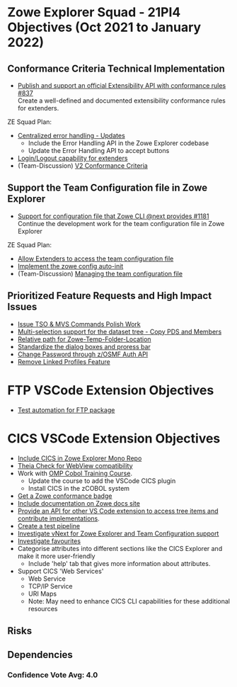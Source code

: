 # Zowe Explorer Squad - 21PI4 Objectives (Oct 2021 to January 2022)


## Conformance Criteria Technical Implementation

* [Publish and support an official Extensibility API with conformance rules #837](https://github.com/zowe/vscode-extension-for-zowe/issues/837)  
Create a well-defined and documented extensibility conformance rules for extenders.

ZE Squad Plan:  
- [Centralized error handling - Updates](https://github.com/zowe/vscode-extension-for-zowe/issues/388)
  - Include the Error Handling API in the Zowe Explorer codebase
  - Update the Error Handling API to accept buttons
- [Login/Logout capability for extenders](#)
- (Team-Discussion) [V2 Conformance Criteria ](https://github.com/zowe/vscode-extension-for-zowe/discussions/1534)

  
## Support the Team Configuration file in Zowe Explorer

* [Support for configuration file that Zowe CLI @next provides #1181](https://github.com/zowe/vscode-extension-for-zowe/issues/1181)  
Continue the development work for the team configuration file in Zowe Explorer

ZE Squad Plan:  
- [Allow Extenders to access the team configuration file](#)
- [Implement the zowe config auto-init](#)
- (Team-Discussion) [Managing the team configuration file](https://github.com/zowe/vscode-extension-for-zowe/discussions/1535)

## Prioritized Feature Requests and High Impact Issues

- [Issue TSO & MVS Commands Polish Work](https://github.com/zowe/vscode-extension-for-zowe/issues/1297)
- [Multi-selection support for the dataset tree - Copy PDS and Members](https://github.com/zowe/vscode-extension-for-zowe/issues/1286)
- [Relative path for Zowe-Temp-Folder-Location](https://github.com/zowe/vscode-extension-for-zowe/issues/1053)
- [Standardize the dialog boxes and proress bar](#)
- [Change Password through z/OSMF Auth API](#)
- [Remove Linked Profiles Feature](#)
  
# FTP VSCode Extension Objectives
- [Test automation for FTP package](https://github.com/zowe/vscode-extension-for-zowe/issues/1028)

# CICS VSCode Extension Objectives

- [Include CICS in Zowe Explorer Mono Repo](#)
- [Theia Check for WebView compatibility](https://github.com/zowe/vscode-extension-for-cics/issues/64)
- Work with [OMP Cobol Training Course](https://github.com/openmainframeproject/cobol-programming-course).
  - Update the course to add the VSCode CICS plugin
  - Install CICS in the zCOBOL system
- [Get a Zowe conformance badge](https://github.com/zowe/vscode-extension-for-cics/issues/105)
- [Include documentation on Zowe docs site](https://github.com/zowe/vscode-extension-for-cics/issues/106)
- [Provide an API for other VS Code extension to access tree items and contribute implementations](https://github.com/zowe/vscode-extension-for-cics/issues/101).
- [Create a test pipeline](https://github.com/zowe/vscode-extension-for-cics/issues/4)
- [Investigate vNext for Zowe Explorer and Team Configuration support](https://github.com/zowe/vscode-extension-for-cics/issues/107)
- [Investigate favourites](https://github.com/zowe/vscode-extension-for-cics/issues/92)
- Categorise attributes into different sections like the CICS Explorer and make it more user-friendly
  - Include 'help' tab that gives more information about attributes.
- Support CICS 'Web Services'
  - Web Service
  - TCP/IP Service
  - URI Maps
  - Note: May need to enhance CICS CLI capabilities for these additional resources

## Risks


## Dependencies


### Confidence Vote Avg: 4.0